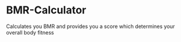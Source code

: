 # BMR-Calculator
Calculates you BMR and provides you a score which determines your overall body fitness
